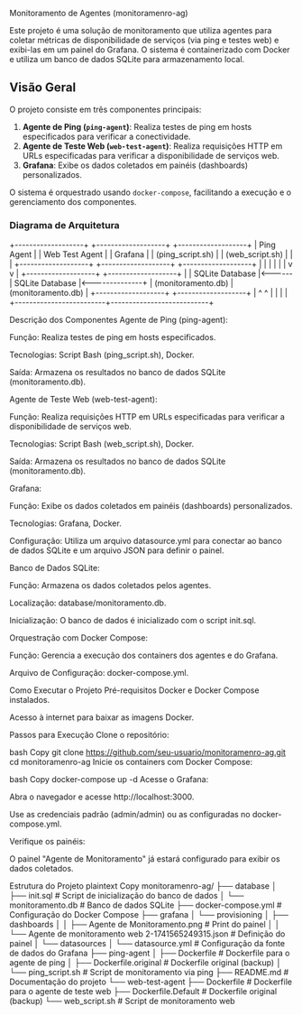 Monitoramento de Agentes (monitoramenro-ag)

Este projeto é uma solução de monitoramento que utiliza agentes para coletar métricas de disponibilidade de serviços (via ping e testes web) e exibi-las em um painel do Grafana. O sistema é containerizado com Docker e utiliza um banco de dados SQLite para armazenamento local.

## Visão Geral

O projeto consiste em três componentes principais:

1. **Agente de Ping (`ping-agent`)**: Realiza testes de ping em hosts especificados para verificar a conectividade.
2. **Agente de Teste Web (`web-test-agent`)**: Realiza requisições HTTP em URLs especificadas para verificar a disponibilidade de serviços web.
3. **Grafana**: Exibe os dados coletados em painéis (dashboards) personalizados.

O sistema é orquestrado usando `docker-compose`, facilitando a execução e o gerenciamento dos componentes.




### Diagrama de Arquitetura

+-------------------+       +-------------------+       +-------------------+
|   Ping Agent      |       |   Web Test Agent  |       |     Grafana       |
|  (ping_script.sh) |       |  (web_script.sh)  |       |                   |
+-------------------+       +-------------------+       +-------------------+
          |                         |                           |
          |                         |                           |
          v                         v                           |
+-------------------+       +-------------------+               |
|   SQLite Database |<------|   SQLite Database |<--------------+
|  (monitoramento.db)       |  (monitoramento.db)               |
+-------------------+       +-------------------+               |
          ^                         ^                           |
          |                         |                           |
          +-------------------------+---------------------------+


Descrição dos Componentes
Agente de Ping (ping-agent):

Função: Realiza testes de ping em hosts especificados.

Tecnologias: Script Bash (ping_script.sh), Docker.

Saída: Armazena os resultados no banco de dados SQLite (monitoramento.db).

Agente de Teste Web (web-test-agent):

Função: Realiza requisições HTTP em URLs especificadas para verificar a disponibilidade de serviços web.

Tecnologias: Script Bash (web_script.sh), Docker.

Saída: Armazena os resultados no banco de dados SQLite (monitoramento.db).

Grafana:

Função: Exibe os dados coletados em painéis (dashboards) personalizados.

Tecnologias: Grafana, Docker.

Configuração: Utiliza um arquivo datasource.yml para conectar ao banco de dados SQLite e um arquivo JSON para definir o painel.

Banco de Dados SQLite:

Função: Armazena os dados coletados pelos agentes.

Localização: database/monitoramento.db.

Inicialização: O banco de dados é inicializado com o script init.sql.

Orquestração com Docker Compose:

Função: Gerencia a execução dos containers dos agentes e do Grafana.

Arquivo de Configuração: docker-compose.yml.

Como Executar o Projeto
Pré-requisitos
Docker e Docker Compose instalados.

Acesso à internet para baixar as imagens Docker.

Passos para Execução
Clone o repositório:

bash
Copy
git clone https://github.com/seu-usuario/monitoramenro-ag.git
cd monitoramenro-ag
Inicie os containers com Docker Compose:

bash
Copy
docker-compose up -d
Acesse o Grafana:

Abra o navegador e acesse http://localhost:3000.

Use as credenciais padrão (admin/admin) ou as configuradas no docker-compose.yml.

Verifique os painéis:

O painel "Agente de Monitoramento" já estará configurado para exibir os dados coletados.

Estrutura do Projeto
plaintext
Copy
monitoramenro-ag/
├── database
│   ├── init.sql                # Script de inicialização do banco de dados
│   └── monitoramento.db        # Banco de dados SQLite
├── docker-compose.yml          # Configuração do Docker Compose
├── grafana
│   └── provisioning
│       ├── dashboards
│       │   ├── Agente de Monitoramento.png          # Print do painel
│       │   └── Agente de monitoramento web 2-1741565249315.json  # Definição do painel
│       └── datasources
│           └── datasource.yml  # Configuração da fonte de dados do Grafana
├── ping-agent
│   ├── Dockerfile              # Dockerfile para o agente de ping
│   ├── Dockerfile.original     # Dockerfile original (backup)
│   └── ping_script.sh          # Script de monitoramento via ping
├── README.md                   # Documentação do projeto
└── web-test-agent
    ├── Dockerfile              # Dockerfile para o agente de teste web
    ├── Dockerfile.Default      # Dockerfile original (backup)
    └── web_script.sh           # Script de monitoramento web
